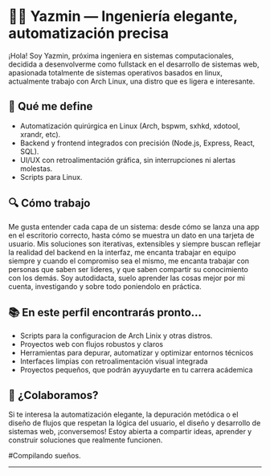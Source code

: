 # 👩‍💻 Yazmin — Ingeniería elegante, automatización precisa

¡Hola! Soy Yazmin, próxima ingeniera en sistemas computacionales, decidida a desenvolverme como fullstack en el desarrollo de sistemas web, apasionada totalmente de sistemas operativos basados en linux, actualmente trabajo con Arch Linux, una distro que es ligera e interesante.

## 🧠 Qué me define

- Automatización quirúrgica en Linux (Arch, bspwm, sxhkd, xdotool, xrandr, etc).
- Backend y frontend integrados con precisión (Node.js, Express, React, SQL).
- UI/UX con retroalimentación gráfica, sin interrupciones ni alertas molestas.
- Scripts para Linux.

## 🔍 Cómo trabajo

Me gusta entender cada capa de un sistema: desde cómo se lanza una app en el escritorio correcto, hasta cómo se muestra un dato en una tarjeta de usuario. Mis soluciones son iterativas, extensibles y siempre buscan reflejar la realidad del backend en la interfaz, me encanta trabajar en equipo siempre y cuando el compromiso sea el mismo, me encanta trabajar con personas que saben ser lideres, y que saben compartir su conocimiento con los demás.
Soy autodidacta, suelo aprender las cosas mejor por mi cuenta, investigando y sobre todo poniendolo en práctica.

## 📚 En este perfil encontrarás pronto…

- Scripts para la configuracion de Arch Linix y otras distros.
- Proyectos web con flujos robustos y claros
- Herramientas para depurar, automatizar y optimizar entornos técnicos
- Interfaces limpias con retroalimentación visual integrada
- Proyectos pequeños, que podrán ayyuydarte en tu carrera acádemica

## 💬 ¿Colaboramos?

Si te interesa la automatización elegante, la depuración metódica o el diseño de flujos que respetan la lógica del usuario, el diseño y desarrollo de sistemas web, ¡conversemos! Estoy abierta a compartir ideas, aprender y construir soluciones que realmente funcionen.

#Compilando sueños.

---

